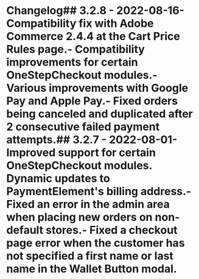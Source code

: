 # Changelog## 3.2.8 - 2022-08-16- Compatibility fix with Adobe Commerce 2.4.4 at the Cart Price Rules page.- Compatibility improvements for certain OneStepCheckout modules.- Various improvements with Google Pay and Apple Pay.- Fixed orders being canceled and duplicated after 2 consecutive failed payment attempts.## 3.2.7 - 2022-08-01- Improved support for certain OneStepCheckout modules. Dynamic updates to PaymentElement's billing address.- Fixed an error in the admin area when placing new orders on non-default stores.- Fixed a checkout page error when the customer has not specified a first name or last name in the Wallet Button modal.